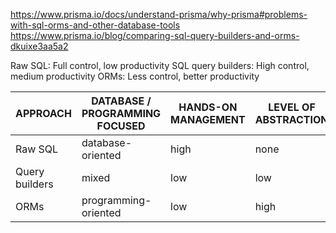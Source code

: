 https://www.prisma.io/docs/understand-prisma/why-prisma#problems-with-sql-orms-and-other-database-tools
https://www.prisma.io/blog/comparing-sql-query-builders-and-orms-dkuixe3aa5a2

Raw SQL: Full control, low productivity
SQL query builders: High control, medium productivity
ORMs: Less control, better productivity

| APPROACH       | DATABASE / PROGRAMMING FOCUSED | HANDS-ON MANAGEMENT | LEVEL OF ABSTRACTION | LEVEL OF COMPLEXITY |
| -------------- | ------------------------------ | ------------------- | -------------------- | ------------------- |
| Raw SQL        | database-oriented              | high                | none                 | low                 |
| Query builders | mixed                          | low                 | low                  | low                 |
| ORMs           | programming-oriented           | low                 | high                 | high                |
